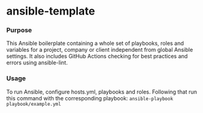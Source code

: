 # ansible-template
### Purpose
This Ansible boilerplate containing a whole set of playbooks, roles and variables for a project, company or client independent from global Ansible settings. It also includes GitHub Actions checking for best practices and errors using ansible-lint.

### Usage
To run Ansible, configure hosts.yml, playbooks and roles. Following that run this command with the corresponding playbook:
`ansible-playbook playbook/example.yml`
